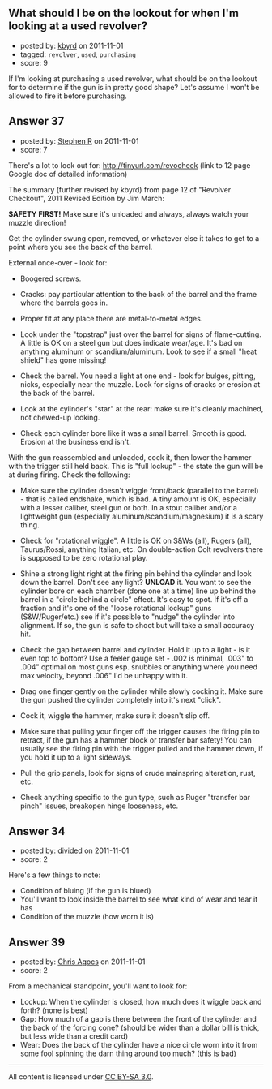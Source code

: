 ## What should I be on the lookout for when I'm looking at a used revolver?

- posted by: [kbyrd](https://stackexchange.com/users/-1/37-kbyrd) on 2011-11-01
- tagged: `revolver`, `used`, `purchasing`
- score: 9

If I'm looking at purchasing a used revolver, what should be on the lookout for to determine if the gun is in pretty good shape? Let's assume I won't be allowed to fire it before purchasing.


## Answer 37

- posted by: [Stephen R](https://stackexchange.com/users/-1/34-stephen-r) on 2011-11-01
- score: 7

There's a lot to look out for:
http://tinyurl.com/revocheck (link to 12 page Google doc of detailed information)

The summary (further revised by kbyrd) from page 12 of "Revolver Checkout", 2011 Revised Edition by Jim March:

**SAFETY FIRST!**  Make sure it's unloaded and always, always watch your muzzle direction!

Get the cylinder swung open, removed, or whatever else it takes to get to a point where you see the back of the barrel.

External once-over - look for:

* Boogered screws.

* Cracks: pay particular attention to the back of the barrel and the frame where the barrels goes in.

* Proper fit at any place there are metal-to-metal edges.

* Look under the "topstrap" just over the barrel for signs of flame-cutting.  A little is OK on a steel gun but does indicate wear/age.  It's bad on anything aluminum or scandium/aluminum.  Look to see if a small "heat shield" has gone missing!

* Check the barrel.  You need a light at one end - look for bulges, pitting, nicks, especially near the muzzle. Look for signs of cracks or erosion at the back of the barrel.

* Look at the cylinder's "star" at the rear: make sure it's cleanly machined, not chewed-up looking.

* Check each cylinder bore like it was a small barrel.  Smooth is good.  Erosion at the business end isn't.

With the gun reassembled and unloaded, cock it, then lower the hammer with the trigger still held back.  This is "full lockup" - the state the gun will be at during firing.  Check the following:

* Make sure the cylinder doesn't wiggle front/back (parallel to the barrel) - that is called endshake, which is bad.  A tiny amount is OK, especially with a lesser caliber, steel gun or both.  In a stout caliber and/or a lightweight gun (especially aluminum/scandium/magnesium) it is  a scary thing.

* Check for "rotational wiggle".  A little is OK on S&Ws (all), Rugers (all), Taurus/Rossi, anything Italian, etc.  On double-action Colt revolvers there is supposed to be zero rotational play.

* Shine a strong light right at the firing pin behind the cylinder and look down the barrel.  Don't see any light?  **UNLOAD** it. You want to see the cylinder bore on each chamber (done one at a time) line up behind the barrel in a "circle behind a circle"
effect.  It's easy to spot.  If it's off a fraction and it's one of the "loose rotational lockup" guns (S&W/Ruger/etc.) see if it's
possible to "nudge" the cylinder into alignment.  If so, the gun is safe to shoot but will take a small accuracy hit.

* Check the gap between barrel and cylinder.  Hold it up to a light - is it even top to bottom?  Use a feeler gauge set - .002 is
minimal, .003" to .004" optimal on most guns esp. snubbies or anything where you need max velocity, beyond .006" I'd be
unhappy with it.

* Drag one finger gently on the cylinder while slowly cocking it.  Make sure the gun pushed the cylinder completely into it's
next "click".

* Cock it, wiggle the hammer, make sure it doesn't slip off.  

* Make sure that pulling your finger off the trigger causes the firing pin to retract, if the gun has a hammer block or transfer
bar safety!  You can usually see the firing pin with the trigger pulled and the hammer down, if you hold it up to a light
sideways.

* Pull the grip panels, look for signs of crude mainspring alteration, rust, etc.

* Check anything specific to the gun type, such as Ruger "transfer bar pinch" issues, breakopen hinge looseness, etc.


## Answer 34

- posted by: [divided](https://stackexchange.com/users/-1/66-divided) on 2011-11-01
- score: 2

Here's a few things to note:

 - Condition of bluing (if the gun is blued)
 - You'll want to look inside the barrel to see what kind of wear and tear it has
 - Condition of the muzzle (how worn it is)


## Answer 39

- posted by: [Chris Agocs](https://stackexchange.com/users/-1/12-chris-agocs) on 2011-11-01
- score: 2

From a mechanical standpoint, you'll want to look for:

 - Lockup: When the cylinder is closed, how much does it wiggle back and
   forth? (none is best)    
 - Gap: How much of a gap is there between the
   front of the cylinder and the back of the forcing cone? (should be
   wider than a dollar bill    is thick, but less wide than a credit
   card)    
 - Wear: Does the back of the cylinder have a nice circle worn
   into it from some fool spinning the darn thing around too much? (this
   is bad)



---

All content is licensed under [CC BY-SA 3.0](https://creativecommons.org/licenses/by-sa/3.0/).
